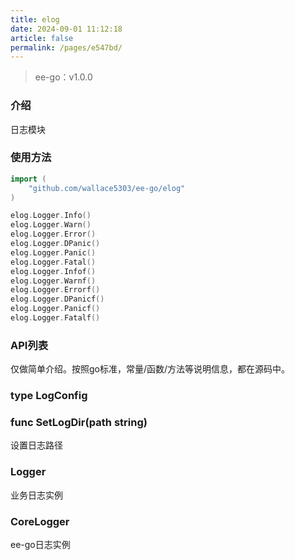 ```yaml
---
title: elog
date: 2024-09-01 11:12:18
article: false
permalink: /pages/e547bd/
---
```


> ee-go：v1.0.0

###  介绍
日志模块

###  使用方法
```go
import (
	"github.com/wallace5303/ee-go/elog"
)

elog.Logger.Info()
elog.Logger.Warn()
elog.Logger.Error()
elog.Logger.DPanic()
elog.Logger.Panic()
elog.Logger.Fatal()
elog.Logger.Infof()
elog.Logger.Warnf()
elog.Logger.Errorf()
elog.Logger.DPanicf()
elog.Logger.Panicf()
elog.Logger.Fatalf()
```

###  API列表
仅做简单介绍。按照go标准，常量/函数/方法等说明信息，都在源码中。

### type LogConfig

###  func SetLogDir(path string)
设置日志路径

###  Logger
业务日志实例

###  CoreLogger
ee-go日志实例